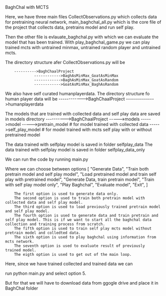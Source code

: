 BaghChal with MCTS

Here, we have three main files CollectObservations.py which collects data for pretraining neural network, main_baghchal_all.py which
is the core file of the project that collects data, pretrains model and run self play.

Then the other file is evlauate_baghchal.py with which we can evaluate the model that has been trained.
With play_baghchal_game.py we can play trained mcts with untrained minmax, untrained random player and untrained mcts.

The directory structure afer CollectObservations.py will be

        ---------->BaghChaalProject
                 ------------>BaghAsMinMax_GoatAsMinMax
                 ------------>BaghAsMinMax_GoatAsRandom
                 ------------>GoatAsMinMax_BaghAsRandom

We also have self curated humanplayerdata. The directory structure fo human player data will be 
        ------------>BaghChaalProject
                -------------->humanplayerdata

The models that are trained with collected data and self play data are saved in models directory
        ---------->BaghChaalProject
                 ----->models
                    ----->model
                        ----->pretrain_model # for model trained with collected data
                        ----->self_play_model # for model trained with mcts self play with or without pretrained model
                        
The data trained with selfplay model is saved in folder selfplay_data
The data trained with selfplay model is saved in folder selfplay_data_only

We can run the code by running main.py

Where we can choose between options
        [
            "Generate Data",
            "Train both pretrain model and self play model",
            "Load pretrained model and train self play with pretrained model",
            "Generate Data, train pretrain model",
            "Train with self play model only",
            "Play Baghchal",
            "Evaluate model",
            "Exit",
        ]
        
        The first option is used to generate data only.
        The second option is used to train both pretrain model with collected data and self play model.
        The third option is used to load previously trained pretrain model and self play model.
        The fourth option is used to generate data and train pretrain and self play model. This is if we want to start all the baghchal data collection and training process from scratch.
        The fifth option is used to train self play mcts model without pretrain model and colledted data.
        The sixth option is used to play baghchal using information from mcts network.
        The seventh option is used to evaluate result of previously trained model.
        The eigth option is used to get out of the main loop.

Here, since we have trained collected and trained data we can

run python main.py and select option 5.

But for that we will have to download data from ggogle drive and place it in BaghChal folder

